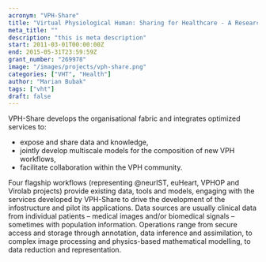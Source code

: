 ```yaml
---
acronym: "VPH-Share"
title: "Virtual Physiological Human: Sharing for Healthcare - A Research Environment"
meta_title: ""
description: "this is meta description"
start: 2011-03-01T00:00:00Z
end: 2015-05-31T23:59:59Z
grant_number: "269978"
image: "/images/projects/vph-share.png"
categories: ["VHT", "Health"]
author: "Marian Bubak"
tags: ["vht"]
draft: false
---
```


VPH-Share develops the organisational fabric and integrates optimized services
to:
  * expose and share data and knowledge,
  * jointly develop multiscale models for the composition of new VPH workflows,
  * facilitate collaboration within the VPH community.

Four flagship workflows (representing @neurIST, euHeart, VPHOP and Virolab
projects) provide existing data, tools and models, engaging with the services
developed by VPH-Share to drive the development of
the infostructure and pilot its applications. Data sources are usually clinical
data from individual patients – medical images and/or biomedical signals –
sometimes with population information. Operations range from secure access and
storage through annotation, data inference and assimilation, to complex image
processing and physics-based mathematical modelling, to data reduction and
representation.
